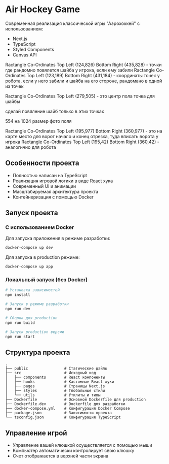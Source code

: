 # Air Hockey Game

Современная реализация классической игры "Аэрохоккей" с использованием:
- Next.js
- TypeScript
- Styled Components
- Canvas API

Ractangle Co-Ordinates Top Left (124,826) Bottom Right (435,828) - точки где рандомно повялется шайба у игрока, если ему забили 
Ractangle Co-Ordinates Top Left (123,189) Bottom Right (431,184) - координаты точек у робота, если у него забили и шайба на его стороне, рандомано в одной из точек 

Ractangle Co-Ordinates Top Left (279,505) - это центр пола точка для шайбы 

сделай повяление шайб только в этих точках 

554 на 1024 размер фото поля 

Ractangle Co-Ordinates Top Left (195,977) Bottom Right (360,977) - это на карте место для ворот начало и конец отрезка, туда вписать ворота у игрока 
Ractangle Co-Ordinates Top Left (195,42) Bottom Right (360,42) - аналогично для робота 


## Особенности проекта

- Полностью написан на TypeScript
- Реализация игровой логики в виде React хука
- Современный UI и анимации
- Масштабируемая архитектура проекта
- Контейнеризация с помощью Docker

## Запуск проекта

### С использованием Docker

Для запуска приложения в режиме разработки:

```bash
docker-compose up dev
```

Для запуска в production режиме:

```bash
docker-compose up app
```

### Локальный запуск (без Docker)

```bash
# Установка зависимостей
npm install

# Запуск в режиме разработки
npm run dev

# Сборка для production
npm run build

# Запуск production версии
npm run start
```

## Структура проекта

```
.
├── public                # Статические файлы
├── src                   # Исходный код
│   ├── components        # React компоненты
│   ├── hooks             # Кастомные React хуки
│   ├── pages             # Страницы Next.js
│   ├── styles            # Глобальные стили
│   └── utils             # Утилиты и типы
├── Dockerfile            # Основной Dockerfile для production
├── Dockerfile.dev        # Dockerfile для разработки
├── docker-compose.yml    # Конфигурация Docker Compose
├── package.json          # Зависимости проекта
└── tsconfig.json         # Конфигурация TypeScript
```

## Управление игрой

- Управление вашей клюшкой осуществляется с помощью мыши
- Компьютер автоматически контролирует свою клюшку
- Счет отображается в верхней части экрана 